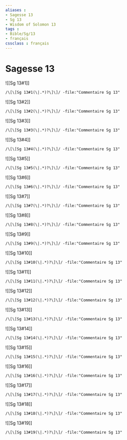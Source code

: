 ```yaml
---
aliases : 
- Sagesse 13
- Sg 13
- Wisdom of Solomon 13
tags : 
- Bible/Sg/13
- français
cssclass : français
---
```


# Sagesse 13

![[Sg 13#1]]

```query
/\[\[Sg 13#1(\|.*)?\]\]/ -file:"Commentaire Sg 13"
```

![[Sg 13#2]]

```query
/\[\[Sg 13#2(\|.*)?\]\]/ -file:"Commentaire Sg 13"
```

![[Sg 13#3]]

```query
/\[\[Sg 13#3(\|.*)?\]\]/ -file:"Commentaire Sg 13"
```

![[Sg 13#4]]

```query
/\[\[Sg 13#4(\|.*)?\]\]/ -file:"Commentaire Sg 13"
```

![[Sg 13#5]]

```query
/\[\[Sg 13#5(\|.*)?\]\]/ -file:"Commentaire Sg 13"
```

![[Sg 13#6]]

```query
/\[\[Sg 13#6(\|.*)?\]\]/ -file:"Commentaire Sg 13"
```

![[Sg 13#7]]

```query
/\[\[Sg 13#7(\|.*)?\]\]/ -file:"Commentaire Sg 13"
```

![[Sg 13#8]]

```query
/\[\[Sg 13#8(\|.*)?\]\]/ -file:"Commentaire Sg 13"
```

![[Sg 13#9]]

```query
/\[\[Sg 13#9(\|.*)?\]\]/ -file:"Commentaire Sg 13"
```

![[Sg 13#10]]

```query
/\[\[Sg 13#10(\|.*)?\]\]/ -file:"Commentaire Sg 13"
```

![[Sg 13#11]]

```query
/\[\[Sg 13#11(\|.*)?\]\]/ -file:"Commentaire Sg 13"
```

![[Sg 13#12]]

```query
/\[\[Sg 13#12(\|.*)?\]\]/ -file:"Commentaire Sg 13"
```

![[Sg 13#13]]

```query
/\[\[Sg 13#13(\|.*)?\]\]/ -file:"Commentaire Sg 13"
```

![[Sg 13#14]]

```query
/\[\[Sg 13#14(\|.*)?\]\]/ -file:"Commentaire Sg 13"
```

![[Sg 13#15]]

```query
/\[\[Sg 13#15(\|.*)?\]\]/ -file:"Commentaire Sg 13"
```

![[Sg 13#16]]

```query
/\[\[Sg 13#16(\|.*)?\]\]/ -file:"Commentaire Sg 13"
```

![[Sg 13#17]]

```query
/\[\[Sg 13#17(\|.*)?\]\]/ -file:"Commentaire Sg 13"
```

![[Sg 13#18]]

```query
/\[\[Sg 13#18(\|.*)?\]\]/ -file:"Commentaire Sg 13"
```

![[Sg 13#19]]

```query
/\[\[Sg 13#19(\|.*)?\]\]/ -file:"Commentaire Sg 13"
```

